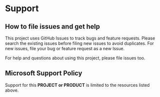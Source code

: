 # Support

## How to file issues and get help  

This project uses GitHub Issues to track bugs and feature requests. Please search the existing issues before filing new issues to avoid duplicates. For new issues, file your bug or feature request as a new Issue.

For help and questions about using this project, please file issues too.

## Microsoft Support Policy  

Support for this **PROJECT or PRODUCT** is limited to the resources listed above.
